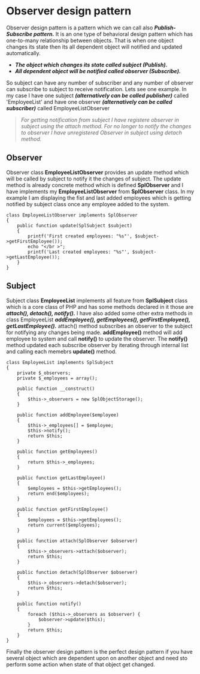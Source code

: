 # Observer design pattern

Observer design pattern is a pattern which we can call also ***Publish-Subscribe pattern.*** It is an one type of behavioral design pattern which has one-to-many relationship between objects. That is when one object changes its state then its all dependent object will notified and updated automatically.
*  ***The object which changes its state called subject (Publish).***
*  ***All dependent object will be notified called observer (Subscribe).***

So subject can have any number of subscriber and any number of observer can subscribe to subject to receive notification.
Lets see one example. In my case I have one subject ***(alternatively can be called publisher)*** called 'EmployeeList' and have one observer ***(alternatively can be called subscriber)*** called EmployeeListObserver

>*For getting notification from subject I have registere observer in subject using the attach method. For no longer to notify the changes to observer I have unregistered Observer in subject using detach method.*

## Observer

Observer class **EmployeeListObserver** provides an update method which will be called by subject to notify it the changes of subject. The update method is already concrete method which is defined **SplObserver** and I have implements my **EmployeeListObserver** from **SplObserver** class. In my example I am displaying the fist and last added employees which is getting notified by subject class once any employee added to the system.

```
class EmployeeListObserver implements SplObserver
{
    public function update(SplSubject $subject)
    {
        printf('First created employees: "%s"', $subject->getFirstEmployee());
        echo "</br >";
        printf('Last created employees: "%s"', $subject->getLastEmployee());
    }
}
```

## Subject

Subject class **EmployeeList** implements all feature from **SplSubject** class which is a core class of PHP and has some methods declared in it those are ***attach(), detach(), notify().*** I have also added some other extra methods in class EmployeeList ***addEmployee(), getEmployees(), getFirstEmployee(), getLastEmployee().*** attach() method subscribes an observer to the subject for notifying any changes being made.  **addEmployee()** method will add employee to system and call **notify()** to update the observer. The **notify()** method updated each subscribe observer by iterating through internal list and calling each memebrs **update()** method.

```
class EmployeeList implements SplSubject
{
    private $_observers;
    private $_employees = array();
    
    public function __construct()
    {
        $this->_observers = new SplObjectStorage();
    }
    
    public function addEmployee($employee)
    {
        $this->_employees[] = $employee;
        $this->notify();
        return $this;
    }
    
    public function getEmployees()
    {
        return $this->_employees;
    }
    
    public function getLastEmployee()
    {
        $employees = $this->getEmployees();
        return end($employees);
    }
    
    public function getFirstEmployee()
    {
        $employees = $this->getEmployees();
        return current($employees);
    }
    
    public function attach(SplObserver $observer)
    {
        $this->_observers->attach($observer);
        return $this;
    }
    
    public function detach(SplObserver $observer)
    {
        $this->_observers->detach($observer);
        return $this;
    }
    
    public function notify()
    {
        foreach ($this->_observers as $observer) {
            $observer->update($this);
        }
        return $this;
    }
}
```

Finally the observer design pattern is the perfect design pattern if you have several object which are dependent upon on another object and need sto perform some action when state of that object get changed.
